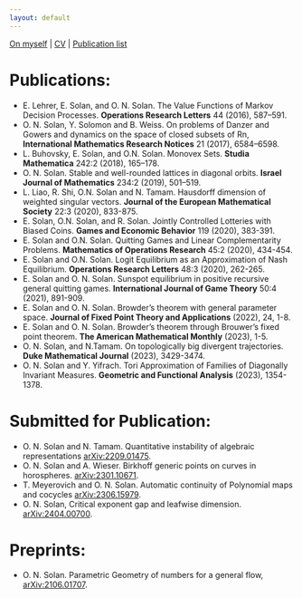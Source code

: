 ```yaml
---
layout: default
---
```


[On myself](./index.html) | [CV](./CV.html) | [Publication list](./publications.html)

# Publications:

* E. Lehrer, E. Solan, and O. N. Solan. The Value Functions of Markov Decision Processes. **Operations Research Letters** 44 (2016), 587–591.  
* O. N. Solan, Y. Solomon and B. Weiss. On problems of Danzer and Gowers and dynamics on the space of closed subsets of Rn, **International Mathematics Research Notices** 21 (2017), 6584–6598.  
* L. Buhovsky, E. Solan, and O.N. Solan. Monovex Sets. **Studia Mathematica** 242:2 (2018), 165–178.  
* O. N. Solan. Stable and well-rounded lattices in diagonal orbits. **Israel Journal of Mathematics** 234:2 (2019), 501–519.  
* L. Liao, R. Shi, O.N. Solan and N. Tamam. Hausdorff dimension of weighted singular vectors. **Journal of the European Mathematical Society** 22:3 (2020), 833-875.  
* E. Solan, O.N. Solan, and R. Solan. Jointly Controlled Lotteries with Biased Coins. **Games and Economic Behavior** 119 (2020), 383-391.  
* E. Solan and O.N. Solan. Quitting Games and Linear Complementarity Problems. **Mathematics of Operations Research** 45:2 (2020), 434-454.  
* E. Solan and O.N. Solan. Logit Equilibrium as an Approximation of Nash Equilibrium. **Operations Research Letters** 48:3 (2020), 262-265.
* E. Solan and O. N. Solan. Sunspot equilibrium in positive recursive general quitting games. **International Journal of Game Theory** 50:4 (2021), 891-909.
* E. Solan and O. N. Solan. Browder’s theorem with general parameter space. **Journal of Fixed Point Theory and Applications** (2022), 24, 1-8.
* E. Solan and O. N. Solan. Browder’s theorem through Brouwer’s fixed point theorem. **The American Mathematical Monthly** (2023), 1-5.
* O. N. Solan, and N.Tamam. On topologically big divergent trajectories. **Duke Mathematical Journal** (2023), 3429-3474.
* O. N. Solan and Y. Yifrach.  Tori Approximation of Families of Diagonally Invariant Measures. **Geometric and Functional Analysis** (2023), 1354-1378.

# Submitted for Publication:

* O. N. Solan and N. Tamam. Quantitative instability of algebraic representations [arXiv:2209.01475](https://arxiv.org/abs/2209.01475).  
* O. N. Solan and A. Wieser. Birkhoff generic points on curves in horospheres. [arXiv:2301.10671](https://arxiv.org/abs/2301.10671).  
* T. Meyerovich and O. N. Solan. Automatic continuity of Polynomial maps and cocycles [arXiv:2306.15979](https://arxiv.org/abs/2306.15979).  
* O. N. Solan, Critical exponent gap and leafwise dimension. [arXiv:2404.00700](https://arxiv.org/abs/2404.00700).

# Preprints:

* O. N. Solan. Parametric Geometry of numbers for a general flow, [arXiv:2106.01707](https://arxiv.org/abs/2106.01707).